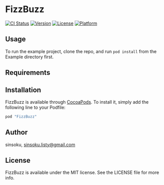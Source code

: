 # FizzBuzz

[![CI Status](http://img.shields.io/travis/sinsoku/FizzBuzz.svg?style=flat)](https://travis-ci.org/sinsoku/FizzBuzz)
[![Version](https://img.shields.io/cocoapods/v/FizzBuzz.svg?style=flat)](http://cocoapods.org/pods/FizzBuzz)
[![License](https://img.shields.io/cocoapods/l/FizzBuzz.svg?style=flat)](http://cocoapods.org/pods/FizzBuzz)
[![Platform](https://img.shields.io/cocoapods/p/FizzBuzz.svg?style=flat)](http://cocoapods.org/pods/FizzBuzz)

## Usage

To run the example project, clone the repo, and run `pod install` from the Example directory first.

## Requirements

## Installation

FizzBuzz is available through [CocoaPods](http://cocoapods.org). To install
it, simply add the following line to your Podfile:

```ruby
pod "FizzBuzz"
```

## Author

sinsoku, sinsoku.listy@gmail.com

## License

FizzBuzz is available under the MIT license. See the LICENSE file for more info.
